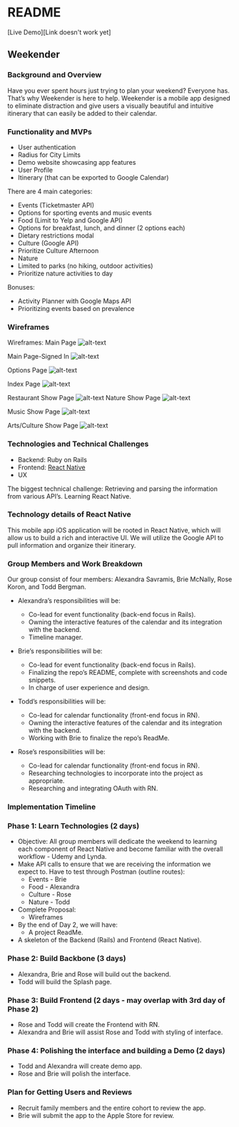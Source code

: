 # README

[Live Demo][Link doesn't work yet]

## Weekender

### Background and Overview
Have you ever spent hours just trying to plan your weekend? Everyone has. That’s why Weekender is here to help. Weekender is a mobile app designed to eliminate distraction and give users a visually beautiful and intuitive itinerary that can easily be added to their calendar.

### Functionality and MVPs
  * User authentication
  * Radius for City Limits
  * Demo website showcasing app features
  * User Profile
  * Itinerary (that can be exported to Google Calendar)

There are 4 main categories:
  * Events (Ticketmaster API)
  * Options for sporting events and music events
  * Food  (Limit to Yelp and Google API)
  * Options for breakfast, lunch, and dinner (2 options each)
  * Dietary restrictions modal
  * Culture (Google API)
  * Prioritize Culture Afternoon
  * Nature
  * Limited to parks (no hiking, outdoor activities)
  * Prioritize nature activities to day

Bonuses:
  * Activity Planner with Google Maps API
  * Prioritizing events based on prevalence  

### Wireframes

Wireframes:
Main Page
![alt-text](https://i.imgur.com/yXfoFJI.png)

Main Page-Signed In
![alt-text](https://i.imgur.com/JqvcLMQ.png)

Options Page
![alt-text](https://i.imgur.com/mmFK9B6.png)

Index Page
![alt-text](https://i.imgur.com/5YieNA7.png)

Restaurant Show Page
![alt-text](https://i.imgur.com/P1GHFHR.png)
Nature Show Page
![alt-text](https://i.imgur.com/gdcBWTu.png)

Music Show Page
![alt-text](https://i.imgur.com/H78GRLp.png)

Arts/Culture Show Page
![alt-text](https://i.imgur.com/P1GHFHR.png)

### Technologies and Technical Challenges
  * Backend: Ruby on Rails
  * Frontend: [React Native](https://github.com/facebook/react-native)
  * UX

The biggest technical challenge: Retrieving and parsing the information from various API’s. Learning React Native.

### Technology details of React Native
This mobile app iOS application will be rooted in React Native, which will allow us to build a rich and interactive UI. We will utilize the Google API to pull information and organize their itinerary.

### Group Members and Work Breakdown
Our group consist of four members: Alexandra Savramis, Brie McNally, Rose Koron, and Todd Bergman.

+ Alexandra’s responsibilities will be:
  + Co-lead for event functionality (back-end focus in Rails).
  + Owning the interactive features of the calendar and its integration with the backend.
  + Timeline manager.

+ Brie’s responsibilities will be:
  + Co-lead for event functionality (back-end focus in Rails).
  + Finalizing the repo’s README, complete with screenshots and code snippets.
  + In charge of user experience and design.

+ Todd’s responsibilities will be:
  + Co-lead for calendar functionality (front-end focus in RN).
  + Owning the interactive features of the calendar and its integration with the backend.
  + Working with Brie to finalize the repo’s ReadMe.

+ Rose’s responsibilities will be:
  + Co-lead for calendar functionality (front-end focus in RN).
  + Researching technologies to incorporate into the project as appropriate.
  + Researching and integrating OAuth with RN.

### Implementation Timeline

### Phase 1: Learn Technologies (2 days)
+ Objective: All group members will dedicate the weekend to learning each component of React Native and become familiar with the overall workflow - Udemy and Lynda.
+ Make API calls to ensure that we are receiving the information we expect to. Have to test through Postman (outline routes):
  + Events - Brie
  + Food - Alexandra
  + Culture - Rose
  + Nature - Todd
+ Complete Proposal:
  + Wireframes
+ By the end of Day 2, we will have:
  + A project ReadMe.
+ A skeleton of the Backend (Rails) and Frontend (React Native).

### Phase 2: Build Backbone (3 days)
+ Alexandra, Brie and Rose will build out the backend.
+ Todd will build the Splash page.

### Phase 3: Build Frontend (2 days - may overlap with 3rd day of Phase 2)
+ Rose and Todd will create the Frontend with RN.
+ Alexandra and Brie will assist Rose and Todd with styling of interface.

### Phase 4: Polishing the interface and building a Demo (2 days)
+ Todd and Alexandra will create demo app.
+ Rose and Brie will polish the interface.

### Plan for Getting Users and Reviews
+ Recruit family members and the entire cohort to review the app.
+ Brie will submit the app to the Apple Store for review.
